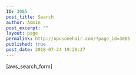 ```yaml
---
ID: 3085
post_title: Search
author: Admin
post_excerpt: ""
layout: page
permalink: http://opusonehair.com/?page_id=3085
published: true
post_date: 2018-07-24 19:29:27
---
```

[aws_search_form]